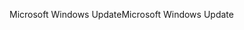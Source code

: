 <span data-ttu-id="72668-101">Microsoft Windows Update</span><span class="sxs-lookup"><span data-stu-id="72668-101">Microsoft Windows Update</span></span>